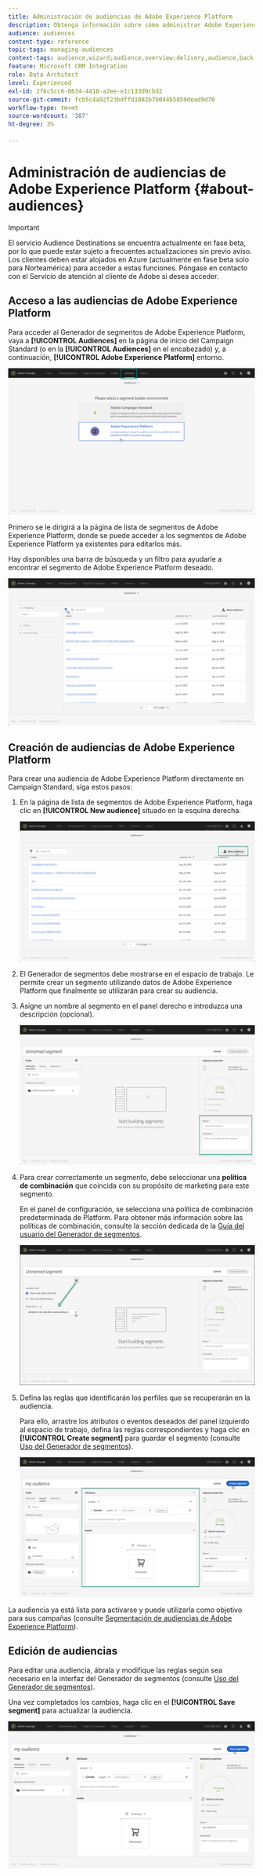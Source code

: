 ```yaml
---
title: Administración de audiencias de Adobe Experience Platform
description: Obtenga información sobre cómo administrar Adobe Experience Platform en Campaign Standard.
audience: audiences
content-type: reference
topic-tags: managing-audiences
context-tags: audience,wizard;audience,overview;delivery,audience,back
feature: Microsoft CRM Integration
role: Data Architect
level: Experienced
exl-id: 2f6c5cc6-0634-4418-a2ee-e1c133d9cbd2
source-git-commit: fcb5c4a92f23bdffd1082b7b044b5859dead9d70
workflow-type: tm+mt
source-wordcount: '387'
ht-degree: 3%

---
```


# Administración de audiencias de Adobe Experience Platform {#about-audiences}

>[!IMPORTANT]
>
>El servicio Audience Destinations se encuentra actualmente en fase beta, por lo que puede estar sujeto a frecuentes actualizaciones sin previo aviso. Los clientes deben estar alojados en Azure (actualmente en fase beta solo para Norteamérica) para acceder a estas funciones. Póngase en contacto con el Servicio de atención al cliente de Adobe si desea acceder.

## Acceso a las audiencias de Adobe Experience Platform

Para acceder al Generador de segmentos de Adobe Experience Platform, vaya a **[!UICONTROL Audiences]** en la página de inicio del Campaign Standard (o en la **[!UICONTROL Audiences]** en el encabezado) y, a continuación, **[!UICONTROL Adobe Experience Platform]** entorno.

![](assets/aep_audiences_access.png)

Primero se le dirigirá a la página de lista de segmentos de Adobe Experience Platform, donde se puede acceder a los segmentos de Adobe Experience Platform ya existentes para editarlos más.

Hay disponibles una barra de búsqueda y un filtro para ayudarle a encontrar el segmento de Adobe Experience Platform deseado.

![](assets/aep_audiences_list.png)

## Creación de audiencias de Adobe Experience Platform

Para crear una audiencia de Adobe Experience Platform directamente en Campaign Standard, siga estos pasos:

1. En la página de lista de segmentos de Adobe Experience Platform, haga clic en **[!UICONTROL New audience]** situado en la esquina derecha.

   ![](assets/aep_audiences_creation_create.png)

1. El Generador de segmentos debe mostrarse en el espacio de trabajo. Le permite crear un segmento utilizando datos de Adobe Experience Platform que finalmente se utilizarán para crear su audiencia.

1. Asigne un nombre al segmento en el panel derecho e introduzca una descripción (opcional).

   ![](assets/aep_audiences_creation_edit_name.png)

1. Para crear correctamente un segmento, debe seleccionar una **política de combinación** que coincida con su propósito de marketing para este segmento.

   En el panel de configuración, se selecciona una política de combinación predeterminada de Platform. Para obtener más información sobre las políticas de combinación, consulte la sección dedicada de la [Guía del usuario del Generador de segmentos](https://experienceleague.adobe.com/docs/experience-platform/segmentation/ui/overview.html).

   ![](assets/aep_audiences_mergepolicy.png)

1. Defina las reglas que identificarán los perfiles que se recuperarán en la audiencia.

   Para ello, arrastre los atributos o eventos deseados del panel izquierdo al espacio de trabajo, defina las reglas correspondientes y haga clic en **[!UICONTROL Create segment]** para guardar el segmento (consulte [Uso del Generador de segmentos](../../integrating/using/aep-using-segment-builder.md)).

   ![](assets/aep_audiences_creation_query.png)

La audiencia ya está lista para activarse y puede utilizarla como objetivo para sus campañas (consulte [Segmentación de audiencias de Adobe Experience Platform](../../integrating/using/aep-targeting-audiences.md)).

## Edición de audiencias

Para editar una audiencia, ábrala y modifique las reglas según sea necesario en la interfaz del Generador de segmentos (consulte [Uso del Generador de segmentos](../../integrating/using/aep-using-segment-builder.md)).

Una vez completados los cambios, haga clic en el **[!UICONTROL Save segment]** para actualizar la audiencia.

![](assets/aep_audiences_editing.png)
